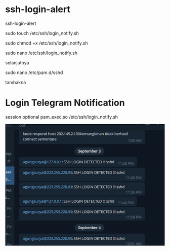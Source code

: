 # ssh-login-alert
ssh-login-alert


sudo touch /etc/ssh/login_notify.sh

sudo chmod +x /etc/ssh/login_notify.sh

sudo nano /etc/ssh/login_notify.sh

selanjutnya

sudo nano /etc/pam.d/sshd


tambakna 

# Login Telegram Notification
session optional pam_exec.so /etc/ssh/login_notify.sh

![image](https://github.com/agungsoboru/ssh-login-alert/blob/main/Screenshot%20(73).png)
